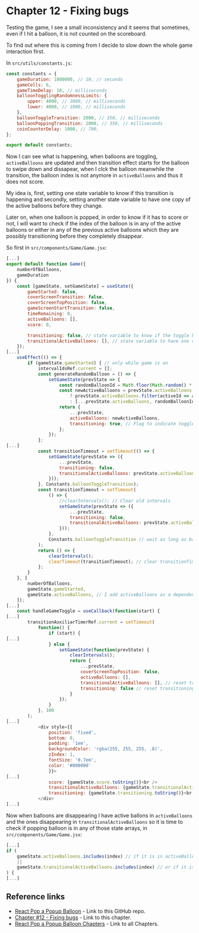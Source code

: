 # Chapter 12 - Fixing bugs

Testing the game, I see a small inconsistency and it seems that sometimes, even if I hit a balloon, it is not counted on the scoreboard.

To find out where this is coming from I decide to slow down the whole game interaction first.

In `src/utils/constants.js`:

```js
const constants = {
    gameDuration: 1000000, // 10, // seconds
    gameCells: 6,
    gameTimeDelay: 10, // milliseconds
    balloonTogglingRandomnessLimits: { 
        upper: 4000, // 3000, // milliseconds
        lower: 4000, // 1000, // milliseconds
    },
    balloonToggleTransition: 2000, // 350, // milliseconds
    balloonPoppingTransition: 2000, // 350, // milliseconds
    coinCounterDelay: 1000, // 700,
};

export default constants;
```

Now I can see what is happening, when balloons are toggling, `activeBalloons` are updated and then transition effect starts for the balloon to swipe down and dissapear, when I clck the balloon meanwhile the transition, the balloon index is not anymore in `activeBalloons` and thus it does not score.

My idea is, first, setting one state variable to know if this transition is happening and secondly, setting another state variable to have one copy of the active balloons before they change.

Later on, when one balloon is popped, in order to know if it has to score or not, I will want to check if the index of the balloon is in any of the active balloons or either in any of the previous active balloons which they are possibly transitioning before they completely disappear.

So first in `src/components/Game/Game.jsx`:

```js
[...]
export default function Game({
    numberOfBalloons,
    gameDuration
}) {
    const [gameState, setGameState] = useState({
        gameStarted: false,
        coverScreenTransition: false,
        coverScreenTopPosition: false,
        gameScreenStartTransition: false,
        timeRemaining: 0,
        activeBalloons: [],
        score: 0,

        transitioning: false, // state variable to know if the toggle balloons transition is happening
        transitionalActiveBalloons: [], // state variable to have one copy of the active balloons before they change
    });
[...]
    useEffect(() => {
        if (gameState.gameStarted) { // only while game is on
            intervalIdsRef.current = [];
            const generateRandomBalloon = () => {
                setGameState(prevState => {
                    const randomBalloonId = Math.floor(Math.random() * numberOfBalloons);
                    const newActiveBalloons = prevState.activeBalloons.includes(randomBalloonId)
                        ? prevState.activeBalloons.filter(activeId => activeId !== randomBalloonId)
                        : [...prevState.activeBalloons, randomBalloonId];
                    return {
                        ...prevState,
                        activeBalloons: newActiveBalloons,
                        transitioning: true, // Flag to indicate toggle balloons transition is on
                    };
                });
            };
[...]
            const transitionTimeout = setTimeout(() => {
                setGameState(prevState => ({
                    ...prevState,
                    transitioning: false,
                    transitionalActiveBalloons: prevState.activeBalloons, // Save copy of the active balloons before they will change
                }));
            }, Constants.balloonToggleTransition);
            const transitionTimeout = setTimeout(
                () => {
                    //clearIntervals(); // Clear old intervals
                    setGameState(prevState => ({
                        ...prevState,
                        transitioning: false,
                        transitionalActiveBalloons: prevState.activeBalloons, // Save copy of the active balloons before they will change
                    }));
                }, 
                Constants.balloonToggleTransition // wait as long as balloonToggleTransition milliseconds
            );
            return () => {
                clearIntervals(); 
                clearTimeout(transitionTimeout); // clear transitionTimeout
            };
        }
    }, [
        numberOfBalloons, 
        gameState.gameStarted, 
        gameState.activeBalloons, // I add activeBalloons as a dependency of useEffect
    ]);
[...]
    const handleGameToggle = useCallback(function(start) {
[...]
        transitionAuxiliarTimerRef.current = setTimeout(
            function() {
                if (start) {
[...]
                } else {
                    setGameState(function(prevState) {
                        clearIntervals();
                        return {
                            ...prevState,
                            coverScreenTopPosition: false,
                            activeBalloons: [],
                            transitionalActiveBalloons: [], // reset transitionalActiveBalloons
                            transitioning: false // reset transitioning
                        }
                    });
                }
            }, 100
        );
[...]
            <div style={{
                position: 'fixed',
                bottom: 0,
                padding: '1em',
                backgroundColor: 'rgba(255, 255, 255, .8)',
                zIndex: 1,
                fontSize: '0.7em',
                color: '#000000'
                }}>
[...]
                score: {gameState.score.toString()}<br />
                transitionalActiveBalloons: {gameState.transitionalActiveBalloons.toString()}<br />
                transitioning: {gameState.transitioning.toString()}<br />
            </div>
[...]
```

Now when balloons are disappearing I have active ballons in `activeBalloons` and the ones disappearing in `transitionalActiveBalloons` so it is time to check if popping balloon is in any of those state arrays, in `src/components/Game/Game.jsx`:

```js
[...]
if (
    gameState.activeBalloons.includes(index) // if it is in activeBalloons
    ||
    gameState.transitionalActiveBalloons.includes(index) // or if it is in transitionalActiveBalloons
) {
[...]
```

## Reference links

- [React Pop a Popup Balloon](https://github.com/qbreis/react-pop-a-popup-balloon/) - Link to this GitHub repo.
- [Chapter #12 - Fixing bugs](https://github.com/qbreis/react-pop-a-popup-balloon/tree/main-chapter-12) - Link to this chapter.
- [React Pop a Popup Balloon Chapters](https://github.com/qbreis/react-pop-a-popup-balloon/tree/main/documentation/walkthrough) - Link to all Chapters.